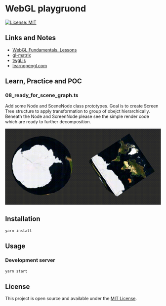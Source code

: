 # WebGL playgruond

[![License: MIT](https://img.shields.io/badge/License-MIT-blue.svg)](https://opensource.org/licenses/MIT)

## Links and Notes
- [WebGL Fundamentals. Lessons](https://webglfundamentals.org/webgl/lessons/)
- [gl-matrix](http://glmatrix.net/)
- [twgl.js](https://twgljs.org/)
- [learnopengl.com](https://learnopengl.com/)

## Learn, Practice and POC

### 08_ready_for_scene_graph.ts
Add some Node and SceneNode class prototypes. Goal is to create Screen Tree structure to apply transformation to group of obejct hierarchically.
Beneath the Node and ScreenNode please see the simple render code which are ready to further decomposition.

![08_ready_for_scene_graph preview](public/08_ready_for_scene_graph.gif)

## Installation

```bash
yarn install
```

## Usage

### Development server

```bash
yarn start
```


## License

This project is open source and available under the [MIT License](LICENSE).
